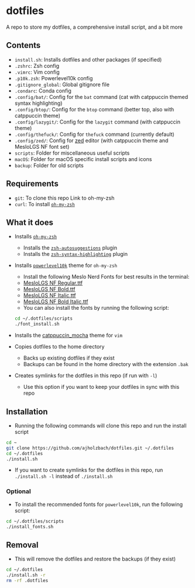 # dotfiles
A repo to store my dotfiles, a comprehensive install script, and a bit more

## Contents
- `install.sh`: Installs dotfiles and other packages (if specified)
- `.zshrc`: Zsh config
- `.vimrc`: Vim config
- `.p10k.zsh`: Powerlevel10k config
- `.gitignore_global`: Global gitignore file
- `.condarc`: Conda config
- `.config/bat/`: Config for the `bat` command (cat with catppuccin themed syntax highlighting)
- `.config/btop/`: Config for the `btop` command (better top, also with catppuccin theme)
- `.config/lazygit/`: Config for the `lazygit` command (with catppuccin theme)
- `.config/thefuck/`: Config for `thefuck` command (currently default)
- `.config/zed/`: Config for [zed](https://zed.dev/) editor (with catppuccin theme and MesloLGS NF font set)
- `scripts`: Folder for miscellaneous useful scripts
- `macOS`: Folder for macOS specific install scripts and icons
- `backup`: Folder for old scripts

## Requirements
- `git`: To clone this repo
Link to oh-my-zsh
- `curl`: To install [`oh-my-zsh`](https://ohmyz.sh/)

## What it does
- Installs [`oh-my-zsh`](https://ohmyz.sh/)
    - Installs the [`zsh-autosuggestions`](https://github.com/zsh-users/zsh-autosuggestions) plugin
    - Installs the [`zsh-syntax-highlighting`](https://github.com/zsh-users/zsh-syntax-highlighting) plugin

- Installs [`powerlevel10k`](https://github.com/romkatv/powerlevel10k) theme for `oh-my-zsh`
    - Install the following Meslo Nerd Fonts for best results in the terminal:
    - [MesloLGS NF Regular.ttf](
       https://github.com/romkatv/powerlevel10k-media/raw/master/MesloLGS%20NF%20Regular.ttf)
    - [MesloLGS NF Bold.ttf](
       https://github.com/romkatv/powerlevel10k-media/raw/master/MesloLGS%20NF%20Bold.ttf)
    - [MesloLGS NF Italic.ttf](
       https://github.com/romkatv/powerlevel10k-media/raw/master/MesloLGS%20NF%20Italic.ttf)
    - [MesloLGS NF Bold Italic.ttf](
       https://github.com/romkatv/powerlevel10k-media/raw/master/MesloLGS%20NF%20Bold%20Italic.ttf)
    - You can also install the fonts by running the following script:
    ```bash
    cd ~/.dotfiles/scripts
    ./font_install.sh
    ```

- Installs the [catppuccin_mocha](https://github.com/catppuccin/vim) theme for `vim`

- Copies dotfiles to the home directory
    - Backs up existing dotfiles if they exist
    - Backups can be found in the home directory with the extension `.bak`

- Creates symlinks for the dotfiles in this repo (if run with `-l`)
    - Use this option if you want to keep your dotfiles in sync with this repo

## Installation
- Running the following commands will clone this repo and run the install script
```bash
cd ~
git clone https://github.com/ajholzbach/dotfiles.git ~/.dotfiles
cd ~/.dotfiles
./install.sh
```
- If you want to create symlinks for the dotfiles in this repo, run `./install.sh -l` instead of `./install.sh`

### Optional
- To install the recommended fonts for `powerlevel10k`, run the following script:
```bash
cd ~/.dotfiles/scripts
./install_fonts.sh
```

## Removal
- This will remove the dotfiles and restore the backups (if they exist)
```bash
cd ~/.dotfiles
./install.sh -r
rm -rf .dotfiles
```

